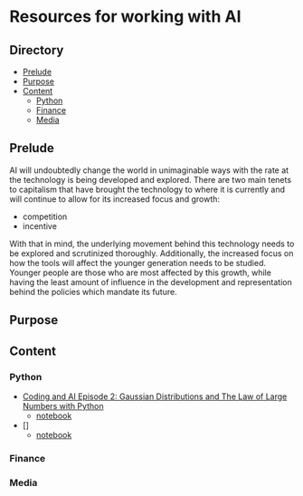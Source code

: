 # Resources for working with AI 

## Directory
- [Prelude](#Prelude)
- [Purpose](#Purpose)
- [Content](#Content)
  - [Python](#Python)
  - [Finance](#Finance)
  - [Media](#Media)

## Prelude
AI will undoubtedly change the world in unimaginable ways with the rate at the technology is being developed and explored. There are two main tenets to capitalism that have brought the technology to where it is currently and will continue to allow for its increased focus and growth: 

- competition
- incentive

With that in mind, the underlying movement behind this technology needs to be explored and scrutinized thoroughly. Additionally, the increased focus on how the tools will affect the younger generation needs to be studied. Younger people are those who are most affected by this growth, while having the least amount of influence in the development and representation behind the policies which mandate its future.  

## Purpose

## Content
### Python
- [Coding and AI Episode 2: Gaussian Distributions and The Law of Large Numbers with Python](https://youtu.be/8rr4Ol7GX74)
  - [notebook]()
- []
  - [notebook]()
### Finance
### Media
